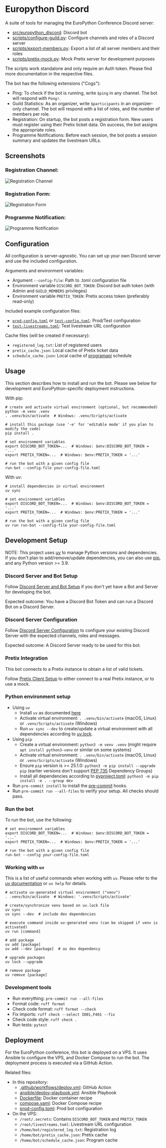 # Europython Discord

A suite of tools for managing the EuroPython Conference Discord server:

* [src/europython_discord](./src/europython_discord): Discord bot
* [scripts/configure-guild.py](./scripts/configure-guild.py): Configure channels and roles of a Discord server
* [scripts/export-members.py](./scripts/export-members.py): Export a list of all server members and their roles
* [scripts/pretix-mock.py](./scripts/pretix-mock.py): Mock Pretix server for development purposes

The scripts work standalone and only require an Auth token. Please find more documentation in the respective files.

The bot has the following extensions ("Cogs"):

* Ping: To check if the bot is running, write `$ping` in any channel. The bot will respond with `Pong!`.
* Guild Statistics: As an organizer, write `$participants` in an organizer-only channel. The bot will respond with a list of roles, and the number of members per role.
* Registration: On startup, the bot posts a registration form. New users must register using their Pretix ticket data. On success, the bot assigns the appropriate roles.
* Programme Notifications: Before each session, the bot posts a session summary and updates the livestream URLs.

## Screenshots
### Registration Channel:
![Registration Channel](docs/img/registration-channel.png)

### Registration Form:
![Registration Form](docs/img/registration-form.png)

### Programme Notification:
![Programme Notification](docs/img/programme-notification.png)

## Configuration

All configuration is server-agnostic. You can set up your own Discord server and use the included configuration.

Arguments and environment variables:

* Argument `--config-file`: Path to .toml configuration file
* Environment variable `DISCORD_BOT_TOKEN`: Discord bot auth token (with Admin and `GUILD_MEMBERS` privileges)
* Environment variable `PRETIX_TOKEN`: Pretix access token (preferably read-only)

Included example configuration files:

* [`prod-config.toml`](./prod-config.toml) or [`test-config.toml`](./test-config.toml): Prod/Test configuration
* [`test-livestreams.toml`](./test-livestreams.toml): Test livestream URL configuration

Cache files (will be created if necessary):

* `registered_log.txt`: List of registered users
* `pretix_cache.json`: Local cache of Pretix ticket data
* `schedule_cache.json`: Local cache of [programapi](https://github.com/europython/programapi) schedule

## Usage

This section describes how to install and run the bot.
Please see below for development and EuroPython-specific deployment instructions.

With pip:

```shell
# create and activate virtual environment (optional, but recommended)
python -m venv .venv
. .venv/bin/activate  # Windows: .venv/Scripts/activate

# install this package (use '-e' for 'editable mode' if you plan to modify the code)
pip install .

# set environment variables
export DISCORD_BOT_TOKEN=...  # Windows: $env:DISCORD_BOT_TOKEN = '...'
export PRETIX_TOKEN=...  # Windows: $env:PRETIX_TOKEN = '...'

# run the bot with a given config file
run-bot --config-file your-config-file.toml
```

With uv:

```shell
# install dependencies in virtual environment
uv sync

# set environment variables
export DISCORD_BOT_TOKEN=...  # Windows: $env:DISCORD_BOT_TOKEN = '...'
export PRETIX_TOKEN=...  # Windows: $env:PRETIX_TOKEN = '...'

# run the bot with a given config file
uv run run-bot --config-file your-config-file.toml
```

## Development Setup

NOTE: This project uses [uv](https://docs.astral.sh/uv/) to manage Python versions and dependencies.
  If you don't plan to add/remove/update dependencies, you can also use [pip](https://pip.pypa.io/en/stable/), and any Python version >= 3.9.

### Discord Server and Bot Setup

Follow [Discord Server and Bot Setup](docs/discord-server-bot-setup.md)
if you don't yet have a Bot and Server for developing the bot.

Expected outcome: You have a Discord Bot Token and can run a Discord Bot on a Discord Server.

### Discord Server Configuration

Follow [Discord Server Configuration](docs/discord-server-configuration.md)
to configure your existing Discord Server with the expected channels, roles and messages.

Expected outcome: A Discord Server ready to be used for this bot.

### Pretix Integration

This bot connects to a Pretix instance to obtain a list of valid tickets.

Follow [Pretix Client Setup](docs/pretix-client-setup.md) to either connect to a real Pretix instance,
or to use a mock.

### Python environment setup

* Using `uv`
    * Install `uv` as documented [here](https://docs.astral.sh/uv/getting-started/installation/)
    * Activate virtual environment: `. .venv/bin/activate` (macOS, Linux) or `.venv/Scripts/activate` (Windows)
    * Run `uv sync --dev` to create/update a virtual environment with all dependencies according to [uv.lock](./uv.lock).
* Using `pip`
    * Create a virtual environment: `python3 -m venv .venv` (might require `apt install python3-venv` or similar on some systems)
    * Activate virtual environment: `. .venv/bin/activate` (macOS, Linux) or `.venv/Scripts/activate` (Windows)
    * Ensure `pip` version is >= 25.1.0: `python3 -m pip install --upgrade pip` (earlier versions don't support [PEP 735](https://peps.python.org/pep-0735/) Dependency Groups)
    * Install all dependencies according to [pyproject.toml](pyproject.toml): `python3 -m pip install -e . --group dev`
* Run `pre-commit install` to install the [pre-commit](https://pre-commit.com/) hooks.
* Run `pre-commit run --all-files` to verify your setup. All checks should pass.

### Run the bot

To run the bot, use the following:

```shell
# set environment variables
export DISCORD_BOT_TOKEN=...  # Windows: $env:DISCORD_BOT_TOKEN = '...'
export PRETIX_TOKEN=...  # Windows: $env:PRETIX_TOKEN = '...'

# run the bot with a given config file
run-bot --config your-config-file.toml
```

### Working with `uv`

This is a list of useful commands when working with `uv`.
Please refer to the [uv documentation](https://docs.astral.sh/uv) or `uv help` for details.

```shell
# activate uv-generated virtual environment ("venv")
. .venv/bin/activate  # Windows: '.venv/Scripts/activate'

# create/synchronize venv based on uv.lock file
uv sync
uv sync --dev  # include dev dependencies

# execute command inside uv-generated venv (can be skipped if venv is activated)
uv run [command]

# add package
uv add [package]
uv add --dev [package]  # as dev dependency

# upgrade packages
uv lock --upgrade

# remove package
uv remove [package]
```

### Development tools

* Run everything: `pre-commit run --all-files`
* Format code: `ruff format`
* Check code format: `ruff format --check`
* Fix imports: `ruff check --select I001,F401 --fix`
* Check code style: `ruff check .`
* Run tests: `pytest`

## Deployment

For the EuroPython conference, this bot is deployed on a VPS.
It uses Ansible to configure the VPS, and Docker Compose to run the bot.
The deployment process is executed via a GitHub Action.

Related files:

* In this repository:
    * [.github/workflows/deploy.yml](./.github/workflows/deploy.yml): GitHub Action
    * [ansible/deploy-playbook.yml](./ansible/deploy-playbook.yml): Ansible Playbook
    * [Dockerfile](./Dockerfile): Docker container recipe
    * [compose.yaml](./compose.yaml): Docker Compose recipe
    * [prod-config.toml](./prod-config.toml): Prod bot configuration
* On the VPS:
    * `/root/.secrets`: Contains `DISCORD_BOT_TOKEN` and `PRETIX_TOKEN`
    * `/root/livestreams.toml`: Livestream URL configuration
    * `/home/bot/registered_log.txt`: Registration log
    * `/home/bot/pretix_cache.json`: Pretix cache
    * `/home/bot/schedule_cache.json`: Program cache
